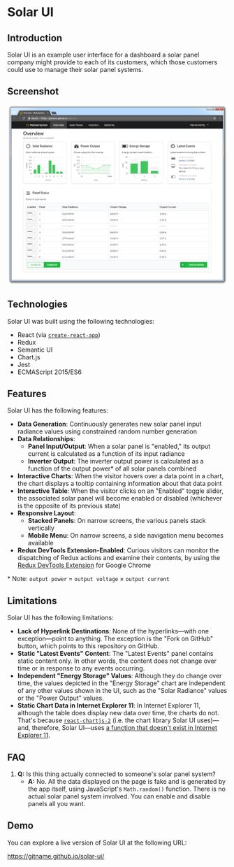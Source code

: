 # Solar UI

## Introduction

Solar UI is an example user interface for a dashboard a solar panel company might provide to each of its customers, which those customers could use to manage their solar panel systems.

## Screenshot

![Screenshot](https://github.com/gitname/solar-ui/blob/master/screenshot.png)

## Technologies

Solar UI was built using the following technologies:

* React (via [`create-react-app`](https://github.com/facebookincubator/create-react-app))
* Redux
* Semantic UI
* Chart.js
* Jest
* ECMAScript 2015/ES6

## Features

Solar UI has the following features:

* **Data Generation**: Continuously generates new solar panel input radiance values using constrained random number generation 
* **Data Relationships**: 
    * **Panel Input/Output**: When a solar panel is "enabled," its output current is calculated as a function of its input radiance
    * **Inverter Output**: The inverter output power is calculated as a function of the output power* of all solar panels combined
* **Interactive Charts**: When the visitor hovers over a data point in a chart, the chart displays a tooltip containing information about that data point 
* **Interactive Table**: When the visitor clicks on an "Enabled" toggle slider, the associated solar panel will become enabled or disabled (whichever is the opposite of its previous state)
* **Responsive Layout**: 
    * **Stacked Panels**: On narrow screens, the various panels stack vertically
    * **Mobile Menu**: On narrow screens, a side navigation menu becomes available
* **Redux DevTools Extension-Enabled**: Curious visitors can monitor the dispatching of Redux actions and examine their contents, by using the [Redux DevTools Extension](https://chrome.google.com/webstore/detail/redux-devtools/lmhkpmbekcpmknklioeibfkpmmfibljd) for Google Chrome   

\* Note: `output power` = `output voltage` × `output current`

## Limitations

Solar UI has the following limitations:

* **Lack of Hyperlink Destinations**: None of the hyperlinks—with one exception—point to anything. The exception is the "Fork on GitHub" button, which points to this repository on GitHub.
* **Static "Latest Events" Content**: The "Latest Events" panel contains static content only. In other words, the content does not change over time or in response to any events occurring.
* **Independent "Energy Storage" Values**: Although they do change over time, the values depicted in the "Energy Storage" chart are independent of any other values shown in the UI, such as the "Solar Radiance" values or the "Power Output" values.
* **Static Chart Data in Internet Explorer 11**: In Internet Explorer 11, although the table does display new data over time, the charts do not. That's because [`react-chartjs-2`](https://github.com/gor181/react-chartjs-2) (i.e. the chart library Solar UI uses)—and, therefore, Solar UI—uses [a function that doesn't exist in Internet Explorer 11](https://github.com/gor181/react-chartjs-2/blob/master/lib/index.js#L211).

## FAQ

1. **Q:** Is this thing actually connected to someone's solar panel system?
    * **A:** No. All the data displayed on the page is fake and is generated by the app itself, using JavaScript's `Math.random()` function. There is no actual solar panel system involved. You can enable and disable panels all you want.

## Demo
 
You can explore a live version of Solar UI at the following URL:

https://gitname.github.io/solar-ui/
